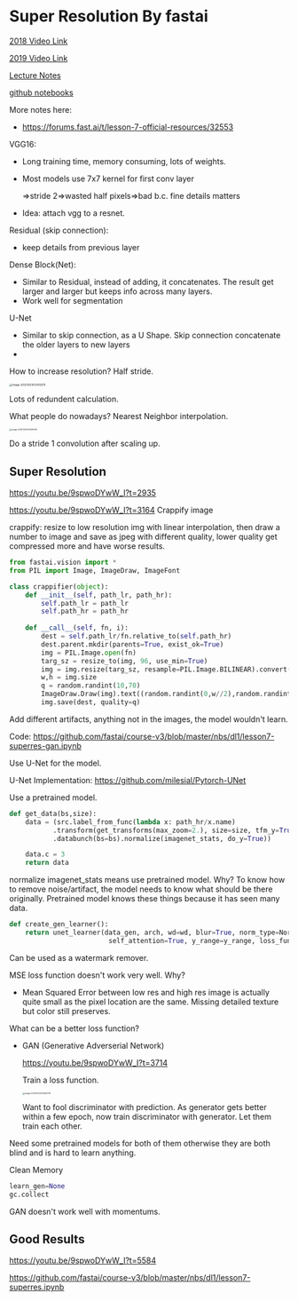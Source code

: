 # Super Resolution By fastai

[2018 Video Link](https://youtu.be/nG3tT31nPmQ)

[2019 Video Link](https://www.youtube.com/watch?v=9spwoDYwW_I&vl=en&ab_channel=JeremyHoward)

[Lecture Notes](https://github.com/hiromis/notes/blob/master/Lesson7.md)

[github notebooks](https://github.com/fastai/course-v3/tree/master/nbs/dl1)

More notes here:

- https://forums.fast.ai/t/lesson-7-official-resources/32553

VGG16:

- Long training time, memory consuming, lots of weights.

- Most models use 7x7 kernel for first conv layer

  =>stride 2=>wasted half pixels=>bad b.c. fine details matters

- Idea: attach vgg to a resnet. 



Residual (skip connection):

- keep details from previous layer

Dense Block(Net):

- Similar to Residual, instead of adding, it concatenates. The result get larger and larger but keeps info across many layers.
- Work well for segmentation

U-Net

- Similar to skip connection, as a U Shape. Skip connection concatenate the older layers to new layers
- 





How to increase resolution? Half stride.

<img src="fastai.assets/image-20201203012412075.png" alt="image-20201203012412075" style="zoom:33%;" />

Lots of redundent calculation.

What people do nowadays? Nearest Neighbor interpolation.

<img src="fastai.assets/image-20201203012525016.png" alt="image-20201203012525016" style="zoom:25%;" />

Do a stride 1 convolution after scaling up.



## Super Resolution

https://youtu.be/9spwoDYwW_I?t=2935

https://youtu.be/9spwoDYwW_I?t=3164 Crappify image

crappify: resize to low resolution img with linear interpolation, then draw a number to image and save as jpeg with different quality, lower quality get compressed more and have worse results.

```python
from fastai.vision import *
from PIL import Image, ImageDraw, ImageFont

class crappifier(object):
    def __init__(self, path_lr, path_hr):
        self.path_lr = path_lr
        self.path_hr = path_hr              
        
    def __call__(self, fn, i):       
        dest = self.path_lr/fn.relative_to(self.path_hr)    
        dest.parent.mkdir(parents=True, exist_ok=True)
        img = PIL.Image.open(fn)
        targ_sz = resize_to(img, 96, use_min=True)
        img = img.resize(targ_sz, resample=PIL.Image.BILINEAR).convert('RGB')
        w,h = img.size
        q = random.randint(10,70)
        ImageDraw.Draw(img).text((random.randint(0,w//2),random.randint(0,h//2)), str(q), fill=(255,255,255))
        img.save(dest, quality=q)
```

Add different artifacts, anything not in the images, the model wouldn't learn.

Code: https://github.com/fastai/course-v3/blob/master/nbs/dl1/lesson7-superres-gan.ipynb

Use U-Net for the model.

U-Net Implementation: https://github.com/milesial/Pytorch-UNet

Use a pretrained model. 

```python
def get_data(bs,size):
    data = (src.label_from_func(lambda x: path_hr/x.name)
           .transform(get_transforms(max_zoom=2.), size=size, tfm_y=True)
           .databunch(bs=bs).normalize(imagenet_stats, do_y=True))

    data.c = 3
    return data
```

normalize imagenet_stats means use pretrained model. Why? To know how to remove noise/artifact, the model needs to know what should be there originally. Pretrained model knows these things because it has seen many data.

```python
def create_gen_learner():
    return unet_learner(data_gen, arch, wd=wd, blur=True, norm_type=NormType.Weight,
                         self_attention=True, y_range=y_range, loss_func=loss_gen)
```

Can be used as a watermark remover.

MSE loss function doesn't work very well. Why?

- Mean Squared Error between low res and high res image is actually quite small as the pixel location are the same. Missing detailed texture but color still preserves.

What can be a better loss function?

- GAN (Generative Adverserial Network)

  https://youtu.be/9spwoDYwW_I?t=3714

  Train a loss function. 

  <img src="fastai.assets/image-20201203015500778.png" alt="image-20201203015500778" style="zoom: 25%;" />

  Want to fool discriminator with prediction. As generator gets better within a few epoch, now train discriminator with generator. Let them train each other.

Need some pretrained models for both of them otherwise they are both blind and is hard to learn anything.



Clean Memory

```python
learn_gen=None
gc.collect
```

 GAN doesn't work well with momentums.





## Good Results

https://youtu.be/9spwoDYwW_I?t=5584

https://github.com/fastai/course-v3/blob/master/nbs/dl1/lesson7-superres.ipynb









